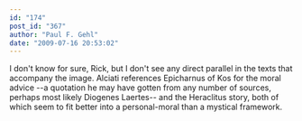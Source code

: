 ```yaml
---
id: "174"
post_id: "367"
author: "Paul F. Gehl"
date: "2009-07-16 20:53:02"
---
```

I don't know for sure, Rick, but I don't see any direct parallel in the texts that accompany the image. Alciati references Epicharnus of Kos for the moral advice --a quotation he may have gotten from any number of sources, perhaps most likely Diogenes Laertes-- and the Heraclitus story, both of which seem to fit better into a personal-moral than a mystical framework.
